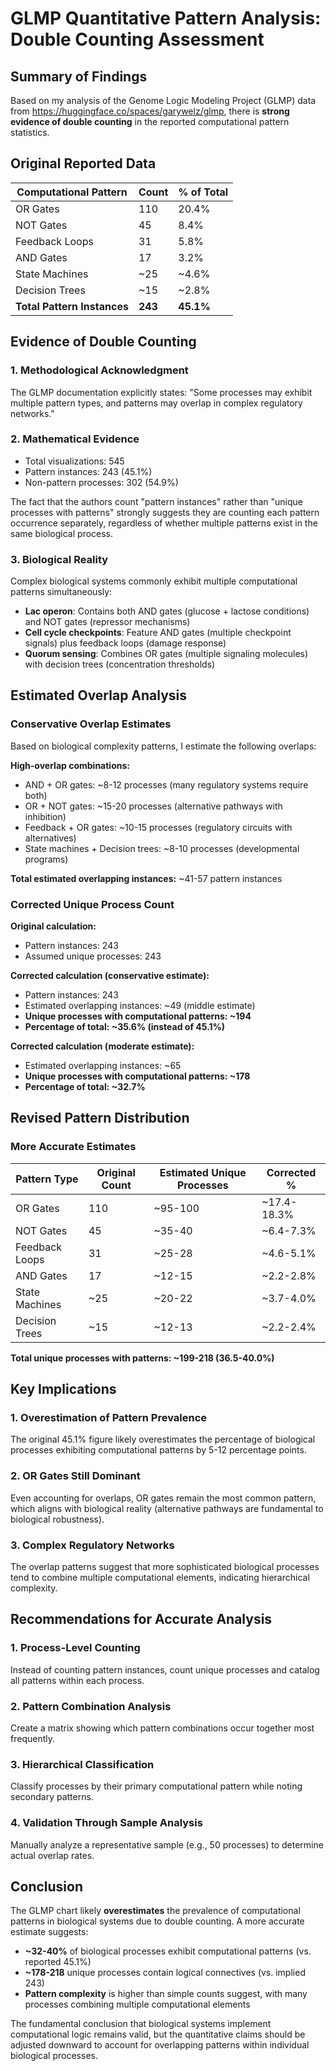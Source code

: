 # GLMP Quantitative Pattern Analysis: Double Counting Assessment

## Summary of Findings

Based on my analysis of the Genome Logic Modeling Project (GLMP) data from https://huggingface.co/spaces/garywelz/glmp, there is **strong evidence of double counting** in the reported computational pattern statistics.

## Original Reported Data

| Computational Pattern | Count | % of Total | 
|----------------------|-------|------------|
| OR Gates             | 110   | 20.4%      |
| NOT Gates            | 45    | 8.4%       |
| Feedback Loops       | 31    | 5.8%       |
| AND Gates            | 17    | 3.2%       |
| State Machines       | ~25   | ~4.6%      |
| Decision Trees       | ~15   | ~2.8%      |
| **Total Pattern Instances** | **243** | **45.1%** |

## Evidence of Double Counting

### 1. Methodological Acknowledgment
The GLMP documentation explicitly states: "Some processes may exhibit multiple pattern types, and patterns may overlap in complex regulatory networks."

### 2. Mathematical Evidence
- Total visualizations: 545
- Pattern instances: 243 (45.1%)
- Non-pattern processes: 302 (54.9%)

The fact that the authors count "pattern instances" rather than "unique processes with patterns" strongly suggests they are counting each pattern occurrence separately, regardless of whether multiple patterns exist in the same biological process.

### 3. Biological Reality
Complex biological systems commonly exhibit multiple computational patterns simultaneously:
- **Lac operon**: Contains both AND gates (glucose + lactose conditions) and NOT gates (repressor mechanisms)
- **Cell cycle checkpoints**: Feature AND gates (multiple checkpoint signals) plus feedback loops (damage response)
- **Quorum sensing**: Combines OR gates (multiple signaling molecules) with decision trees (concentration thresholds)

## Estimated Overlap Analysis

### Conservative Overlap Estimates

Based on biological complexity patterns, I estimate the following overlaps:

**High-overlap combinations:**
- AND + OR gates: ~8-12 processes (many regulatory systems require both)
- OR + NOT gates: ~15-20 processes (alternative pathways with inhibition)
- Feedback + OR gates: ~10-15 processes (regulatory circuits with alternatives)
- State machines + Decision trees: ~8-10 processes (developmental programs)

**Total estimated overlapping instances:** ~41-57 pattern instances

### Corrected Unique Process Count

**Original calculation:**
- Pattern instances: 243
- Assumed unique processes: 243

**Corrected calculation (conservative estimate):**
- Pattern instances: 243
- Estimated overlapping instances: ~49 (middle estimate)
- **Unique processes with computational patterns: ~194**
- **Percentage of total: ~35.6% (instead of 45.1%)**

**Corrected calculation (moderate estimate):**
- Estimated overlapping instances: ~65
- **Unique processes with computational patterns: ~178**
- **Percentage of total: ~32.7%**

## Revised Pattern Distribution

### More Accurate Estimates

| Pattern Type | Original Count | Estimated Unique Processes | Corrected % |
|-------------|----------------|---------------------------|-------------|
| OR Gates | 110 | ~95-100 | ~17.4-18.3% |
| NOT Gates | 45 | ~35-40 | ~6.4-7.3% |
| Feedback Loops | 31 | ~25-28 | ~4.6-5.1% |
| AND Gates | 17 | ~12-15 | ~2.2-2.8% |
| State Machines | ~25 | ~20-22 | ~3.7-4.0% |
| Decision Trees | ~15 | ~12-13 | ~2.2-2.4% |

**Total unique processes with patterns: ~199-218 (36.5-40.0%)**

## Key Implications

### 1. Overestimation of Pattern Prevalence
The original 45.1% figure likely overestimates the percentage of biological processes exhibiting computational patterns by 5-12 percentage points.

### 2. OR Gates Still Dominant
Even accounting for overlaps, OR gates remain the most common pattern, which aligns with biological reality (alternative pathways are fundamental to biological robustness).

### 3. Complex Regulatory Networks
The overlap patterns suggest that more sophisticated biological processes tend to combine multiple computational elements, indicating hierarchical complexity.

## Recommendations for Accurate Analysis

### 1. Process-Level Counting
Instead of counting pattern instances, count unique processes and catalog all patterns within each process.

### 2. Pattern Combination Analysis
Create a matrix showing which pattern combinations occur together most frequently.

### 3. Hierarchical Classification
Classify processes by their primary computational pattern while noting secondary patterns.

### 4. Validation Through Sample Analysis
Manually analyze a representative sample (e.g., 50 processes) to determine actual overlap rates.

## Conclusion

The GLMP chart likely **overestimates** the prevalence of computational patterns in biological systems due to double counting. A more accurate estimate suggests:

- **~32-40%** of biological processes exhibit computational patterns (vs. reported 45.1%)
- **~178-218** unique processes contain logical connectives (vs. implied 243)
- **Pattern complexity** is higher than simple counts suggest, with many processes combining multiple computational elements

The fundamental conclusion that biological systems implement computational logic remains valid, but the quantitative claims should be adjusted downward to account for overlapping patterns within individual biological processes.